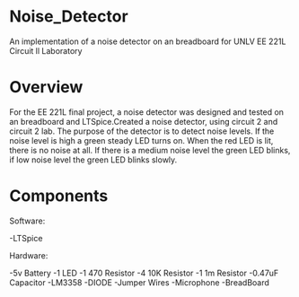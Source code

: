 # Noise_Detector
An implementation of a noise detector on an breadboard for UNLV EE 221L Circuit ll Laboratory

# Overview
For the EE 221L final project, a noise detector was designed and tested on an breadboard and  LTSpice.Created a noise detector, using circuit 2 and circuit 2 lab. The purpose of the   detector is to detect noise levels. If the noise level is high a green steady LED turns on.   When the red LED is lit, there is no noise at all. If there is a medium noise level the green LED blinks, if low noise level the green LED blinks slowly. 

# Components

Software:

 -LTSpice

  Hardware:

  -5v Battery
  -1 LED
  -1 470 Resistor
  -4 10K Resistor
  -1 1m Resistor
  -0.47uF Capacitor
  -LM3358
  -DIODE
  -Jumper Wires
  -Microphone
  -BreadBoard
    
    
